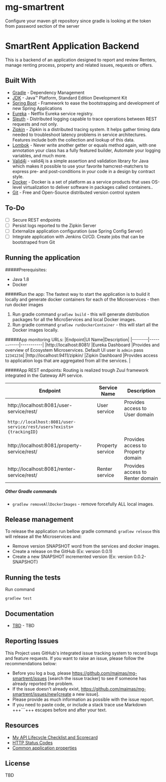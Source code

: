 # mg-smartrent

Configure your maven git repository since gradle is looking at the token 
from password section of the server

# SmartRent Application Backend
 This is a backend of an application designed to report and review Renters, manage renting process, property and related issues, requests or offers. 

## Built With

* 	[Gradle](https://gradle.com/) - Dependency Management
* 	[JDK](http://www.oracle.com/technetwork/java/javase/downloads/jdk8-downloads-2133151.html) - Java™ Platform, Standard Edition Development Kit 
* 	[Spring Boot](https://spring.io/projects/spring-boot) - Framework to ease the bootstrapping and development of new Spring Applications
* 	[Eureka](https://spring.io/guides/gs/service-registration-and-discovery/) - Netflix Eureka service registry.
* 	[Sleuth](https://www.baeldung.com/spring-cloud-sleuth-single-application) - Distributed logging capable to trace operations between REST requests and not only.
* 	[Zipkin](https://www.zipkin.com/) - Zipkin is a distributed tracing system. It helps gather timing data needed to troubleshoot latency problems in service architectures. Features include both the collection and lookup of this data.
* 	[Lombok](https://projectlombok.org/) - Never write another getter or equals method again, with one annotation your class has a fully featured builder, Automate your logging variables, and much more.
* 	[Valid4j](http://www.valid4j.org/) - valid4j is a simple assertion and validation library for Java which makes it possible to use your favorite hamcrest-matchers to express pre- and post-conditions in your code in a design by contract style.
* 	[Docker](https://www.docker.com/) - Docker is a set of platform as a service products that uses OS-level virtualization to deliver software in packages called containers..
* 	[Git](https://git-scm.com/) - Free and Open-Source distributed version control system 

## To-Do
- [ ] Secure REST endpoints
- [ ] Persist logs reported to the Zipkin Server
- [ ] Externalize application configuration (use Spring Config Server)
- [ ] Integrate application with Jenkins CI/CD. Create jobs that can be bootstraped from Git

## Running the application
#####Prerequisites:
- Java 1.8
- Docker

#####Run the app:
The fastest way to start the application is to build it locally and generate docker containers for each of the Microservices - then run docker images 
1. Run gradle command ``gradlew build`` - this will generate distribution packages for all the MicroServices and local Docker images.
2. Run gradle command ``gradlew runDockerContainer`` - this will start all the Docker images locally.

#####App monitoring URLs:
|Endpoint|UI Name|Description|
|--------|------------|-----------|
|http://localhost:8081/ |Eureka Dashboard |Provides and overview of Ecosystem Microservices. Default UI user is `admin` pass `12341234`|
|http://localhost:9411/zipkin/ |Zipkin Dashboard |Provides access to application logs that are aggregated from all the services. |

#####App REST endpoints:
Routing is realized trough Zuul framework integrated in the Gateway API service.

|Endpoint|Service Name|Description|
|--------|------------|-----------|
|http://localhost:8081/user-service/rest/<endpoint> |User service |Provides access to User domain|
|``http://localhost:8081/user-service/rest/users?exists={trackingID}``|
|http://localhost:8081/property-service/rest/<endpoint> |Property service |Provides access to Property domain|
|http://localhost:8081/renter-service/rest/<endpoint> |Renter service |Provides access to Renter domain|

##### Other Gradle commands
- ``gradlew removeAllDockerImages`` - remove forcefully ALL local images.  

## Release management
To release the application run bellow gradle command: 
``gradlew release`` this will release all the Microservices and:
 * Remove version SNAPSHOT word from the services and docker images.
 * Create a release on the GitHub (Ex: version 0.0.1)
 * Create a new SNAPSHOT incremented version (Ex: version 0.0.2-SNAPSHOT)
 

## Running the tests
Run command 
```
gradlew test
``` 
 


## Documentation

* [TBD](https://documenter.getpostman.com/view/2449187/RWTiwzb2) - TBD


## Reporting Issues

This Project uses GitHub's integrated issue tracking system to record bugs and feature requests. If you want to raise an issue, please follow the recommendations below:

* Before you log a bug, please https://github.com/maimas/mg-smartrent/issues [search the issue tracker]
  to see if someone has already reported the problem.
* If the issue doesn't already exist, https://github.com/maimas/mg-smartrent/issues/new[create a new issue]. 
* Please provide as much information as possible with the issue report.
* If you need to paste code, or include a stack trace use Markdown +++```+++ escapes before and after your text. 
  
## Resources

* [My API Lifecycle Checklist and Scorecard](https://dzone.com/articles/my-api-lifecycle-checklist-and-scorecard)
* [HTTP Status Codes](https://www.restapitutorial.com/httpstatuscodes.html)
* [Common application properties](https://docs.spring.io/spring-boot/docs/current/reference/html/common-application-properties.html)


## License
TBD
<!--[![FOSSA Status](https://app.fossa.io/api/projects/git%2Bgithub.com%2FSpring-Boot-Framework%2FSpring-Boot-Application-Template.svg?type=large)](https://app.fossa.io/projects/git%2Bgithub.com%2FSpring-Boot-Framework%2FSpring-Boot-Application-Template?ref=badge_large)-->